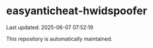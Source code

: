 # easyanticheat-hwidspoofer

Last updated: 2025-06-07 07:52:19

This repository is automatically maintained.
